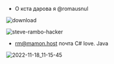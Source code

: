 
- О кста дарова я @romausnul

![download](https://user-images.githubusercontent.com/119739400/211413529-76c22f1c-ca77-4162-9352-7fabcdd62115.gif)


![steve-rambo-hacker](https://user-images.githubusercontent.com/119739400/234262460-5b62af5b-8708-4962-a7b2-e61baa090d26.gif)




- rm@mamon.host почта
C# love. Java
<!---
romausnul/romausnul is a ✨ special ✨ repository because its `README.md` (this file) appears on your GitHub profile.
You can click the Preview link to take a look at your changes.
--->
![2022-11-18_11-15-45](https://user-images.githubusercontent.com/119739400/234821654-1d476afc-8fd2-4925-b640-143b976a343c.png)
